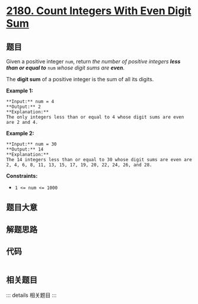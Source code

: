 # [2180. Count Integers With Even Digit Sum](https://leetcode.com/problems/count-integers-with-even-digit-sum)

## 题目

Given a positive integer `num`, return _the number of positive integers **less
than or equal to**_ `num` _whose digit sums are **even**_.

The **digit sum** of a positive integer is the sum of all its digits.



**Example 1:**

    
    
    **Input:** num = 4
    **Output:** 2
    **Explanation:**
    The only integers less than or equal to 4 whose digit sums are even are 2 and 4.    
    

**Example 2:**

    
    
    **Input:** num = 30
    **Output:** 14
    **Explanation:**
    The 14 integers less than or equal to 30 whose digit sums are even are
    2, 4, 6, 8, 11, 13, 15, 17, 19, 20, 22, 24, 26, and 28.
    



**Constraints:**

  * `1 <= num <= 1000`


## 题目大意

## 解题思路

## 代码

```javascript

```

## 相关题目

::: details 相关题目
:::
